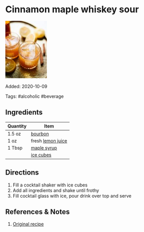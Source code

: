 # Cinnamon maple whiskey sour

![Cinnamon maple whiskey sour](../Media/cinnamon-maple-whiskey-sour.jpg)

Added: 2020-10-09

Tags: #alcoholic #beverage

## Ingredients

| Quantity | Item                                                 |
| -------- | ---------------------------------------------------- |
| 1.5 oz   | [bourbon](../Ingredients/bourbon.md)                 |
| 1 oz     | fresh [lemon juice](../Ingredients/lemon%20juice.md) |
| 1 Tbsp   | [maple syrup](../Ingredients/maple%20syrup.md)       |
|          | [ice cubes](../Ingredients/ice-cubes.md)             |

## Directions

1. Fill a cocktail shaker with ice cubes
2. Add all ingredients and shake until frothy
3. Fill cocktail glass with ice, pour drink over top and serve

## References & Notes

1. [Original recipe](https://cookieandkate.com/cinnamon-maple-whiskey-sour-recipe/print/24019/)
